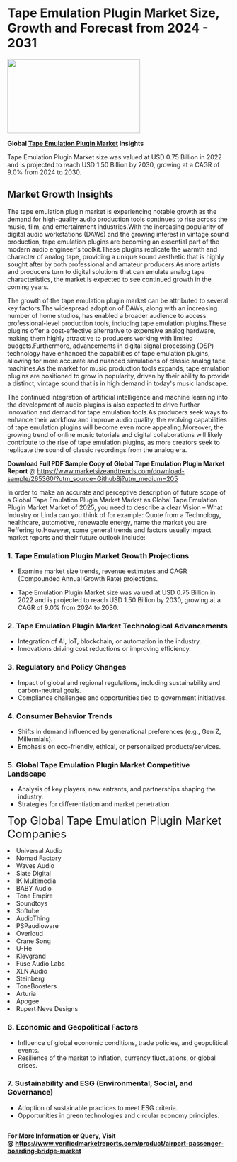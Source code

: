 <H1>Tape Emulation Plugin Market Size, Growth and Forecast from 2024 - 2031</H1><img class="aligncenter size-medium wp-image-584254" src="https://thirdeyenews.in/wp-content/uploads/2024/09/Global-Market-Research-300x168.jpeg" alt="" width="300" height="168" /><p><strong>Global&nbsp;<a href="https://www.marketsizeandtrends.com/download-sample/265360/?utm_source=Github8j?utm_medium=205">Tape Emulation Plugin Market</a> Insights</strong></p><p>Tape Emulation Plugin Market size was valued at USD 0.75 Billion in 2022 and is projected to reach USD 1.50 Billion by 2030, growing at a CAGR of 9.0% from 2024 to 2030.</p><p><h2>Market Growth Insights</h2> <p>The tape emulation plugin market is experiencing notable growth as the demand for high-quality audio production tools continues to rise across the music, film, and entertainment industries.With the increasing popularity of digital audio workstations (DAWs) and the growing interest in vintage sound production, tape emulation plugins are becoming an essential part of the modern audio engineer's toolkit.These plugins replicate the warmth and character of analog tape, providing a unique sound aesthetic that is highly sought after by both professional and amateur producers.As more artists and producers turn to digital solutions that can emulate analog tape characteristics, the market is expected to see continued growth in the coming years.</p> <p>The growth of the tape emulation plugin market can be attributed to several key factors.The widespread adoption of DAWs, along with an increasing number of home studios, has enabled a broader audience to access professional-level production tools, including tape emulation plugins.These plugins offer a cost-effective alternative to expensive analog hardware, making them highly attractive to producers working with limited budgets.Furthermore, advancements in digital signal processing (DSP) technology have enhanced the capabilities of tape emulation plugins, allowing for more accurate and nuanced simulations of classic analog tape machines.As the market for music production tools expands, tape emulation plugins are positioned to grow in popularity, driven by their ability to provide a distinct, vintage sound that is in high demand in today's music landscape.<p>The continued integration of artificial intelligence and machine learning into the development of audio plugins is also expected to drive further innovation and demand for tape emulation tools.As producers seek ways to enhance their workflow and improve audio quality, the evolving capabilities of tape emulation plugins will become even more appealing.Moreover, the growing trend of online music tutorials and digital collaborations will likely contribute to the rise of tape emulation plugins, as more creators seek to replicate the sound of classic recordings from the analog era.</p> <p><span class=""><strong>Download Full PDF Sample Copy of Global Tape Emulation Plugin Market Report</strong> @ <a href="https://www.marketsizeandtrends.com/download-sample/265360/?utm_source=Github8j?utm_medium=205" target="_blank">https://www.marketsizeandtrends.com/download-sample/265360/?utm_source=Github8j?utm_medium=205</a></span></p><p>In order to make an accurate and perceptive description of future scope of a Global&nbsp;Tape Emulation Plugin Market Market as Global&nbsp;Tape Emulation Plugin Market Market of 2025, you need to describe a clear Vision &ndash; What Industry or Linda can you think of for example: Quote from a Technology, healthcare, automotive, renewable energy, name the market you are Reffering to.However, some general trends and factors usually impact market reports and their future outlook include:</p><h3>1.&nbsp;<strong>Tape Emulation Plugin Market Growth Projections</strong></h3><ul><li>Examine market size trends, revenue estimates and CAGR (Compounded Annual Growth Rate) projections.</li><li><p>Tape Emulation Plugin Market size was valued at USD 0.75 Billion in 2022 and is projected to reach USD 1.50 Billion by 2030, growing at a CAGR of 9.0% from 2024 to 2030.</p></li></ul><h3>2.&nbsp;<strong>Tape Emulation Plugin Market Technological Advancements</strong></h3><ul><li>Integration of AI, IoT, blockchain, or automation in the industry.</li><li>Innovations driving cost reductions or improving efficiency.</li></ul><h3>3.&nbsp;<strong>Regulatory and Policy Changes</strong></h3><ul><li>Impact of global and regional regulations, including sustainability and carbon-neutral goals.</li><li>Compliance challenges and opportunities tied to government initiatives.</li></ul><h3>4.&nbsp;<strong>Consumer Behavior Trends</strong></h3><ul><li>Shifts in demand influenced by generational preferences (e.g., Gen Z, Millennials).</li><li>Emphasis on eco-friendly, ethical, or personalized products/services.</li></ul><h3>5.&nbsp;<strong>Global Tape Emulation Plugin Market Competitive Landscape</strong></h3><ul><li>Analysis of key players, new entrants, and partnerships shaping the industry.</li><li>Strategies for differentiation and market penetration.</li></ul><p data-pm-slice="1 1 []"><span style="color: inherit; font-family: inherit; font-size: 25px;">Top Global Tape Emulation Plugin Market Companies</span></p><div class="" data-test-id=""><p><li>Universal Audio</li><li> Nomad Factory</li><li> Waves Audio</li><li> Slate Digital</li><li> IK Multimedia</li><li> BABY Audio</li><li> Tone Empire</li><li> Soundtoys</li><li> Softube</li><li> AudioThing</li><li> PSPaudioware</li><li> Overloud</li><li> Crane Song</li><li> U-He</li><li> Klevgrand</li><li> Fuse Audio Labs</li><li> XLN Audio</li><li> Steinberg</li><li> ToneBoosters</li><li> Arturia</li><li> Apogee</li><li> Rupert Neve Designs</li></p></div><h3>6.&nbsp;<strong>Economic and Geopolitical Factors</strong></h3><ul><li>Influence of global economic conditions, trade policies, and geopolitical events.</li><li>Resilience of the market to inflation, currency fluctuations, or global crises.</li></ul><h3>7.&nbsp;<strong>Sustainability and ESG (Environmental, Social, and Governance)</strong></h3><ul><li>Adoption of sustainable practices to meet ESG criteria.</li><li>Opportunities in green technologies and circular economy principles.</li></ul><h2><strong style="font-size: 14px;">For More Information or Query, Visit @&nbsp;</strong><a style="background-color: #ffffff; font-size: 14px;" href="https://www.marketsizeandtrends.com/report/tape-emulation-plugin-market/" target="_blank">https://www.verifiedmarketreports.com/product/airport-passenger-boarding-bridge-market</a></h2>